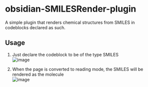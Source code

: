 # obsidian-SMILESRender-plugin

A simple plugin that renders chemical structures from SMILES in codeblocks declared as such.

## Usage
1. Just declare the codeblock to be of the type SMILES </br>
![image](https://user-images.githubusercontent.com/45685206/201538192-8683fdf3-9d37-4fe9-8ff1-3669cbd7982f.png)

2. When the page is converted to reading mode, the SMILES will be rendered as the molecule </br>
![image](https://user-images.githubusercontent.com/45685206/201538273-2426a9b5-a3cc-46d9-b1f5-72c915824779.png)

